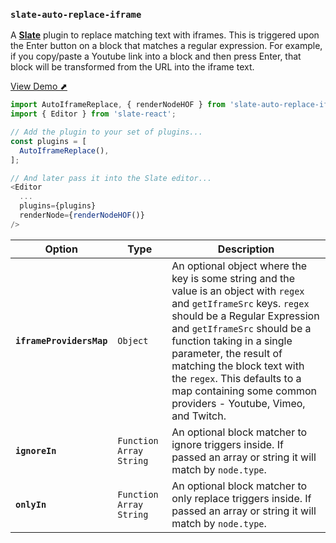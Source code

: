 
### `slate-auto-replace-iframe`

A [**Slate**](https://github.com/ianstormtaylor/slate) plugin to replace matching text with iframes. This is triggered upon the Enter button on a block that matches a regular expression. For example, if you copy/paste a Youtube link into a block and then press Enter, that block will be transformed from the URL into the iframe text.

[View Demo ⬈](https://davidchang.github.io/slate-plugins/#/slate-auto-replace-iframe)

```js
import AutoIframeReplace, { renderNodeHOF } from 'slate-auto-replace-iframe';
import { Editor } from 'slate-react';

// Add the plugin to your set of plugins...
const plugins = [
  AutoIframeReplace(),
];

// And later pass it into the Slate editor...
<Editor
  ...
  plugins={plugins}
  renderNode={renderNodeHOF()}
/>
```

Option | Type | Description
--- | --- | ---
**`iframeProvidersMap`** | `Object` | An optional object where the key is some string and the value is an object with `regex` and `getIframeSrc` keys. `regex` should be a Regular Expression and `getIframeSrc` should be a function taking in a single parameter, the result of matching the block text with the `regex`. This defaults to a map containing some common providers - Youtube, Vimeo, and Twitch.
**`ignoreIn`** | `Function` `Array` `String` | An optional block matcher to ignore triggers inside. If passed an array or string it will match by `node.type`.
**`onlyIn`** | `Function` `Array` `String` | An optional block matcher to only replace triggers inside. If passed an array or string it will match by `node.type`.
